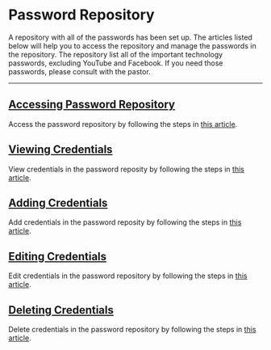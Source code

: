 # Password Repository

A repository with all of the passwords has been set up. The articles listed below will help you to access the repository and manage the passwords in the repository. The repository list all of the important technology passwords, excluding YouTube and Facebook. If you need those passwords, please consult with the pastor.

---

## [Accessing Password Repository](accessing.md)
  Access the password repository by following the steps in [this article](accessing.md).

## [Viewing Credentials](viewing.md)
  View credentials in the password reposity by following the steps in [this article](viewing.md).

## [Adding Credentials](adding.md)
  Add credentials in the password reposity by following the steps in [this article](adding.md).

## [Editing Credentials](editing.md)
  Edit credentials in the password repository by following the steps in [this article](editing.md).

## [Deleting Credentials](removing.md)
  Delete credentials in the password repository by following the steps in [this article](removing.md).